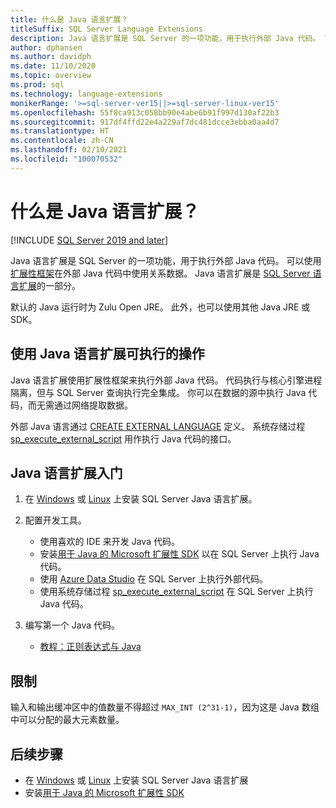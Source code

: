 ```yaml
---
title: 什么是 Java 语言扩展？
titleSuffix: SQL Server Language Extensions
description: Java 语言扩展是 SQL Server 的一项功能，用于执行外部 Java 代码。 可以使用扩展性框架在外部 Java 代码中使用关系数据。
author: dphansen
ms.author: davidph
ms.date: 11/10/2020
ms.topic: overview
ms.prod: sql
ms.technology: language-extensions
monikerRange: '>=sql-server-ver15||>=sql-server-linux-ver15'
ms.openlocfilehash: 55f8ca913c058bb90e4abe6b91f997d130af22b3
ms.sourcegitcommit: 917df4ffd22e4a229af7dc481dcce3ebba0aa4d7
ms.translationtype: HT
ms.contentlocale: zh-CN
ms.lasthandoff: 02/10/2021
ms.locfileid: "100070532"
---
```

# <a name="what-is-java-language-extension"></a>什么是 Java 语言扩展？
[!INCLUDE [SQL Server 2019 and later](../includes/applies-to-version/sqlserver2019.md)]

Java 语言扩展是 SQL Server 的一项功能，用于执行外部 Java 代码。 可以使用[扩展性框架](concepts/extensibility-framework.md)在外部 Java 代码中使用关系数据。 Java 语言扩展是 [SQL Server 语言扩展](language-extensions-overview.md)的一部分。

默认的 Java 运行时为 Zulu Open JRE。 此外，也可以使用其他 Java JRE 或 SDK。

## <a name="what-you-can-do-with-the-java-language-extension"></a>使用 Java 语言扩展可执行的操作

Java 语言扩展使用扩展性框架来执行外部 Java 代码。 代码执行与核心引擎进程隔离，但与 SQL Server 查询执行完全集成。 你可以在数据的源中执行 Java 代码，而无需通过网络提取数据。

外部 Java 语言通过 [CREATE EXTERNAL LANGUAGE](../t-sql/statements/create-external-language-transact-sql.md) 定义。 系统存储过程 [sp_execute_external_script](../relational-databases/system-stored-procedures/sp-execute-external-script-transact-sql.md) 用作执行 Java 代码的接口。

## <a name="get-started-with-java-language-extension"></a>Java 语言扩展入门

1. 在 [Windows](install/windows-java.md) 或 [Linux](../linux/sql-server-linux-setup-language-extensions-java.md) 上安装 SQL Server Java 语言扩展。

1. 配置开发工具。

    + 使用喜欢的 IDE 来开发 Java 代码。
    + 安装[用于 Java 的 Microsoft 扩展性 SDK](how-to/extensibility-sdk-java-sql-server.md) 以在 SQL Server 上执行 Java 代码。
    + 使用 [Azure Data Studio](../azure-data-studio/what-is-azure-data-studio.md) 在 SQL Server 上执行外部代码。
    + 使用系统存储过程 [sp_execute_external_script](../relational-databases/system-stored-procedures/sp-execute-external-script-transact-sql.md) 在 SQL Server 上执行 Java 代码。

1. 编写第一个 Java 代码。

    + [教程：正则表达式与 Java](tutorials/search-for-string-using-regular-expressions-in-java.md)

## <a name="limitations"></a>限制

输入和输出缓冲区中的值数量不得超过 `MAX_INT (2^31-1)`，因为这是 Java 数组中可以分配的最大元素数量。

## <a name="next-steps"></a>后续步骤

+ 在 [Windows](install/windows-java.md) 或 [Linux](../linux/sql-server-linux-setup-language-extensions-java.md) 上安装 SQL Server Java 语言扩展
+ 安装[用于 Java 的 Microsoft 扩展性 SDK](how-to/extensibility-sdk-java-sql-server.md)